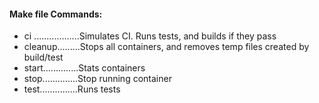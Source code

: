 #### Make file Commands:
- ci ..................Simulates CI. Runs tests, and builds if they pass
- cleanup.........Stops all containers, and removes temp files created by build/test
- start..............Stats containers
- stop..............Stop running container
- test...............Runs tests
